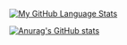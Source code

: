 [![My GitHub Language Stats](https://github-readme-stats.vercel.app/api/top-langs/?username=dkackman&langs_count=5&theme=tokyonight)]()

[![Anurag's GitHub stats](https://github-readme-stats.vercel.app/api?username=dkackman&show_icons=true&theme=transparent)](https://github.com/anuraghazra/github-readme-stats)
